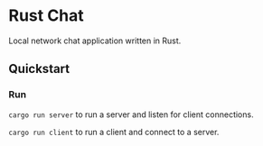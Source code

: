 # Rust Chat
Local network chat application written in Rust.

## Quickstart

### Run 
`cargo run server` to run a server and listen for client connections.  

`cargo run client` to run a client and connect to a server.
